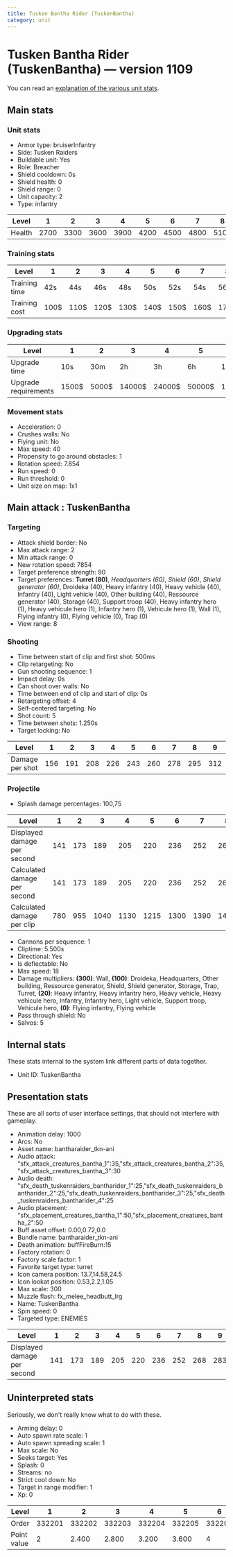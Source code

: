 ```yaml
---
title: Tusken Bantha Rider (TuskenBantha)
category: unit
---
```


# Tusken Bantha Rider (TuskenBantha) — version 1109

You can read an [explanation  of the various unit stats](unitexplained.md).

## Main stats

### Unit stats

  * Armor type: bruiserInfantry
  * Side: Tusken Raiders
  * Buildable unit: Yes
  * Role: Breacher
  * Shield cooldown: 0s
  * Shield health: 0
  * Shield range: 0
  * Unit capacity: 2
  * Type: infantry

|Level |1   |2   |3   |4   |5   |6   |7   |8   |9   |10  |
|------|----|----|----|----|----|----|----|----|----|----|
|Health|2700|3300|3600|3900|4200|4500|4800|5100|5400|6000|


### Training stats

|Level        |1   |2   |3   |4   |5   |6   |7   |8   |9   |10  |
|-------------|----|----|----|----|----|----|----|----|----|----|
|Training time|42s |44s |46s |48s |50s |52s |54s |56s |58s |1m  |
|Training cost|100$|110$|120$|130$|140$|150$|160$|170$|180$|190$|


### Upgrading stats

|Level               |1    |2    |3     |4     |5     |6      |7      |8      |9       |10      |
|--------------------|-----|-----|------|------|------|-------|-------|-------|--------|--------|
|Upgrade time        |10s  |30m  |2h    |3h    |6h    |12h    |1d     |2d     |3d      |4d      |
|Upgrade requirements|1500$|5000$|14000$|24000$|50000$|100000$|200000$|750000$|2000000$|4000000$|


### Movement stats

  * Acceleration: 0
  * Crushes walls: No
  * Flying unit: No
  * Max speed: 40
  * Propensity to go around obstacles: 1
  * Rotation speed: 7.854
  * Run speed: 0
  * Run threshold: 0
  * Unit size on map: 1x1

## Main attack : TuskenBantha

### Targeting

  * Attack shield border: No
  * Max attack range: 2
  * Min attack range: 0
  * New rotation speed: 7854
  * Target preference strength: 90
  * Target preferences: **Turret (80)**, _Headquarters (60)_, _Shield (60)_, _Shield generator (60)_, Droideka (40), Heavy infantry (40), Heavy vehicle (40), Infantry (40), Light vehicle (40), Other building (40), Ressource generator (40), Storage (40), Support troop (40), Heavy infantry hero (1), Heavy vehicule hero (1), Infantry hero (1), Vehicule hero (1), Wall (1), Flying infantry (0), Flying vehicle (0), Trap (0)
  * View range: 8

### Shooting

  * Time between start of clip and first shot: 500ms
  * Clip retargeting: No
  * Gun shooting sequence: 1
  * Impact delay: 0s
  * Can shoot over walls: No
  * Time between end of clip and start of clip: 0s
  * Retargeting offset: 4
  * Self-centered targeting: No
  * Shot count: 5
  * Time between shots: 1.250s
  * Target locking: No

|Level          |1  |2  |3  |4  |5  |6  |7  |8  |9  |10 |
|---------------|---|---|---|---|---|---|---|---|---|---|
|Damage per shot|156|191|208|226|243|260|278|295|312|347|


### Projectile

  * Splash damage percentages: 100,75

|Level                       |1  |2  |3   |4   |5   |6   |7   |8   |9   |10  |
|----------------------------|---|---|----|----|----|----|----|----|----|----|
|Displayed damage per second |141|173|189 |205 |220 |236 |252 |268 |283 |315 |
|Calculated damage per second|141|173|189 |205 |220 |236 |252 |268 |283 |315 |
|Calculated damage per clip  |780|955|1040|1130|1215|1300|1390|1475|1560|1735|


  * Cannons per sequence: 1
  * Cliptime: 5.500s
  * Directional: Yes
  * Is deflectable: No
  * Max speed: 18
  * Damage multipliers: **(300)**: Wall, **(100)**: Droideka, Headquarters, Other building, Ressource generator, Shield, Shield generator, Storage, Trap, Turret, **(20)**: Heavy infantry, Heavy infantry hero, Heavy vehicle, Heavy vehicule hero, Infantry, Infantry hero, Light vehicle, Support troop, Vehicule hero, **(0)**: Flying infantry, Flying vehicle
  * Pass through shield: No
  * Salvos: 5

## Internal stats

These stats internal to the system link different parts of data together.

  * Unit ID: TuskenBantha

## Presentation stats

These are all sorts of user interface settings, that should not interfere with gameplay.

  * Animation delay: 1000
  * Arcs: No
  * Asset name: bantharaider_tkn-ani
  * Audio attack: "sfx_attack_creatures_bantha_1":35,"sfx_attack_creatures_bantha_2":35,"sfx_attack_creatures_bantha_3":30
  * Audio death: "sfx_death_tuskenraiders_bantharider_1":25,"sfx_death_tuskenraiders_bantharider_2":25,"sfx_death_tuskenraiders_bantharider_3":25,"sfx_death_tuskenraiders_bantharider_4":25
  * Audio placement: "sfx_placement_creatures_bantha_1":50,"sfx_placement_creatures_bantha_2":50
  * Buff asset offset: 0.00,0.72,0.0
  * Bundle name: bantharaider_tkn-ani
  * Death animation: buffFireBurn:15
  * Factory rotation: 0
  * Factory scale factor: 1
  * Favorite target type: turret
  * Icon camera position: 13.7,14.58,24.5
  * Icon lookat position: 0.53,2.2,1.05
  * Max scale: 300
  * Muzzle flash: fx_melee_headbutt_lrg
  * Name: TuskenBantha
  * Spin speed: 0
  * Targeted type: ENEMIES

|Level                      |1  |2  |3  |4  |5  |6  |7  |8  |9  |10 |
|---------------------------|---|---|---|---|---|---|---|---|---|---|
|Displayed damage per second|141|173|189|205|220|236|252|268|283|315|


## Uninterpreted stats

Seriously, we don't really know what to do with these.

  * Arming delay: 0
  * Auto spawn rate scale: 1
  * Auto spawn spreading scale: 1
  * Max scale: No
  * Seeks target: Yes
  * Splash: 0
  * Streams: no
  * Strict cool down: No
  * Target in range modifier: 1
  * Xp: 0

|Level      |1     |2     |3     |4     |5     |6     |7     |8     |9     |10    |
|-----------|------|------|------|------|------|------|------|------|------|------|
|Order      |332201|332202|332203|332204|332205|332206|332207|332208|332209|332210|
|Point value|2     |2.400 |2.800 |3.200 |3.600 |4     |4.400 |4.800 |5.200 |6     |


